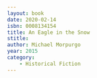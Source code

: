 ```yaml
---
layout: book
date: 2020-02-14
isbn: 0008134154
title: An Eagle in the Snow
stitle: 
author: Michael Morpurgo
year: 2015
category:
    - Historical Fiction
---
```

